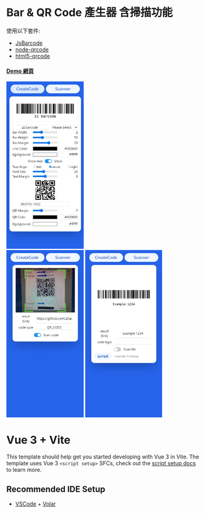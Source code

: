 # Bar & QR Code 產生器 含掃描功能
使用以下套件:
- [JsBarcode](https://github.com/lindell/JsBarcode) 
- [node-qrcode](https://github.com/soldair/node-qrcode)
- [html5-qrcode](https://github.com/mebjas/html5-qrcode)

#### [Demo 網頁](https://zhaohoulin.github.io/create-qr-barcode-vue/?openExternalBrowser=1)
<img src="Demo/createCode.jpg"  width="40%" >
<br>
<img src="Demo/scanner.jpg"  width="40%" >
<img src="Demo/scanFile.jpg"  width="40%" >

# Vue 3 + Vite

This template should help get you started developing with Vue 3 in Vite. The template uses Vue 3 `<script setup>` SFCs, check out the [script setup docs](https://v3.vuejs.org/api/sfc-script-setup.html#sfc-script-setup) to learn more.

## Recommended IDE Setup

- [VSCode](https://code.visualstudio.com/) + [Volar](https://marketplace.visualstudio.com/items?itemName=johnsoncodehk.volar)
